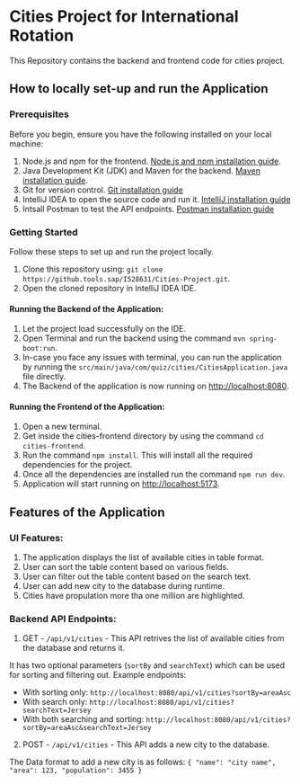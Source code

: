 # Cities Project for International Rotation
This Repository contains the backend and frontend code for cities project.

## How to locally set-up and run the Application

### Prerequisites

Before you begin, ensure you have the following installed on your local machine:

1. Node.js and npm for the frontend. [Node.js and npm installation guide](https://docs.npmjs.com/downloading-and-installing-node-js-and-npm).
2. Java Development Kit (JDK) and Maven for the backend. [Maven installation guide](https://maven.apache.org/install.html).
3. Git for version control. [Git installation guide](https://git-scm.com/book/en/v2/Getting-Started-Installing-Git)
4. IntelliJ IDEA to open the source code and run it. [IntelliJ installation guide](https://www.jetbrains.com/help/idea/installation-guide.html#requirements)
5. Intsall Postman to test the API endpoints. [Postman installation guide](https://learning.postman.com/docs/getting-started/installation/installation-and-updates/)

### Getting Started

Follow these steps to set up and run the project locally.

1. Clone this repository using: `git clone https://github.tools.sap/I528631/Cities-Project.git`.
2. Open the cloned repository in IntelliJ IDEA IDE.


#### Running the Backend of the Application:

1. Let the project load successfully on the IDE.
2. Open Terminal and run the backend using the command `mvn spring-boot:run`.
3. In-case you face any issues with terminal, you can run the application by running the `src/main/java/com/quiz/cities/CitiesApplication.java` file directly.
4. The Backend of the application is now running on [http://localhost:8080](http://localhost:8080).


#### Running the Frontend of the Application:

1. Open a new terminal.
2. Get inside the cities-frontend directory by using the command `cd cities-frontend`.
3. Run the command `npm install`. This will install all the required dependencies for the project.
4. Once all the dependencies are installed run the command `npm run dev`.
5. Application will start running on [http://localhost:5173](http://localhost:5173).

## Features of the Application

### UI Features:
1. The application displays the list of available cities in table format.
2. User can sort the table content based on various fields.
3. User can filter out the table content based on the search text.
4. User can add new city to the database during runtime.
5. Cities have propulation more tha one million are highlighted.

### Backend API Endpoints:
1. GET - `/api/v1/cities` - This API retrives the list of available cities from the database and returns it.

It has two optional parameters (`sortBy` and `searchText`) which can be used for sorting and filtering out.
Example endpoints:
- With sorting only: `http://localhost:8080/api/v1/cities?sortBy=areaAsc`
- With search only: `http://localhost:8080/api/v1/cities?searchText=Jersey`
- With both searching and sorting: `http://localhost:8080/api/v1/cities?sortBy=areaAsc&searchText=Jersey`

2. POST - `/api/v1/cities` - This API adds a new city to the database.

The Data format to add a new city is as follows:
`{
"name": "city name",
"area": 123,
"population": 3455
}`
